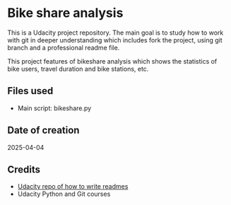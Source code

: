 # Bike share analysis

This is a Udacity project repository. The main goal is to study how to work with git in deeper understanding which includes fork the project, using git branch and a professional readme file. 

This project features of bikeshare analysis which shows the statistics of bike users, travel duration and bike stations, etc.

## Files used

- Main script: bikeshare.py

## Date of creation

2025-04-04

## Credits

- [Udacity repo of how to write readmes](https://github.com/udacity/ud777-writing-readmes)
- Udacity Python and Git courses
